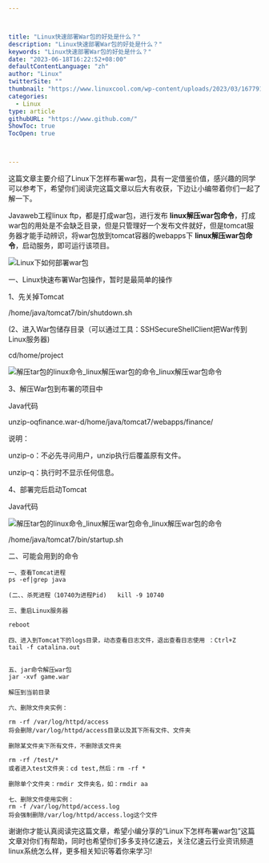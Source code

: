 ```yaml
---



title: "Linux快速部署War包的好处是什么？"
description: "Linux快速部署War包的好处是什么？"
keywords: "Linux快速部署War包的好处是什么？"
date: "2023-06-18T16:22:52+08:00"
defaultContentLanguage: "zh"
author: "Linux"
twitterSite: ""
thumbnail: "https://www.linuxcool.com/wp-content/uploads/2023/03/1677910019690_0.jpg"
categories:
  - Linux
type: article
githubURL: "https://www.github.com/"
ShowToc: true
TocOpen: true



---
```


这篇文章主要介绍了Linux下怎样布署war包，具有一定借鉴价值，感兴趣的同学可以参考下，希望你们阅读完这篇文章以后大有收获，下边让小编带着你们一起了解一下。

Javaweb工程linux ftp，都是打成war包，进行发布 **linux解压war包命令**，打成war包的用处是不会缺乏目录，但是只管理好一个发布文件就好，但是tomcat服务器才能手动辨识，将war包放到tomcat容器的webapps下 **linux解压war包命令**，启动服务，即可运行该项目。

![Linux下如何部署war包](https://www.linuxcool.com/wp-content/uploads/2023/03/1677910019690_0.jpg)

一、Linux快速布署War包操作，暂时是最简单的操作

1、先关掉Tomcat

/home/java/tomcat7/bin/shutdown.sh

(2、进入War包储存目录（可以通过工具：SSHSecureShellClient把War传到Linux服务器) 

cd/home/project

![解压tar包的linux命令_linux解压war包的命令_linux解压war包命令](https://www.linuxcool.com/wp-content/uploads/2023/03/1677910019690_1.png)

3、解压War包到布署的项目中

Java代码

unzip-oqfinance.war-d/home/java/tomcat7/webapps/finance/

说明：

unzip-o：不必先寻问用户，unzip执行后覆盖原有文件。

unzip-q：执行时不显示任何信息。

4、部署完后启动Tomcat

Java代码

![解压tar包的linux命令_linux解压war包命令_linux解压war包的命令](https://www.linuxcool.com/wp-content/uploads/2023/03/1677910019690_2.png)

/home/java/tomcat7/bin/startup.sh

二、可能会用到的命令

```
一、查看Tomcat进程
ps -ef|grep java

(二、、杀死进程（10740为进程Pid)   kill -9 10740

三、重启Linux服务器

reboot

四、进入到Tomcat下的logs目录，动态查看日志文件，退出查看日志使用 ：Ctrl+Z
tail -f catalina.out


五、jar命令解压war包
jar -xvf game.war

解压到当前目录

六、删除文件夹实例：

rm -rf /var/log/httpd/access
将会删除/var/log/httpd/access目录以及其下所有文件、文件夹

删除某文件夹下所有文件，不删除该文件夹

rm -rf /test/*
或者进入test文件夹：cd test,然后：rm -rf *

删除单个文件夹：rmdir 文件夹名，如：rmdir aa

七、删除文件使用实例：
rm -f /var/log/httpd/access.log
将会强制删除/var/log/httpd/access.log这个文件
```

谢谢你才能认真阅读完这篇文章，希望小编分享的“Linux下怎样布署war包”这篇文章对你们有帮助，同时也希望你们多多支持亿速云，关注亿速云行业资讯频道linux系统怎么样，更多相关知识等着你来学习!